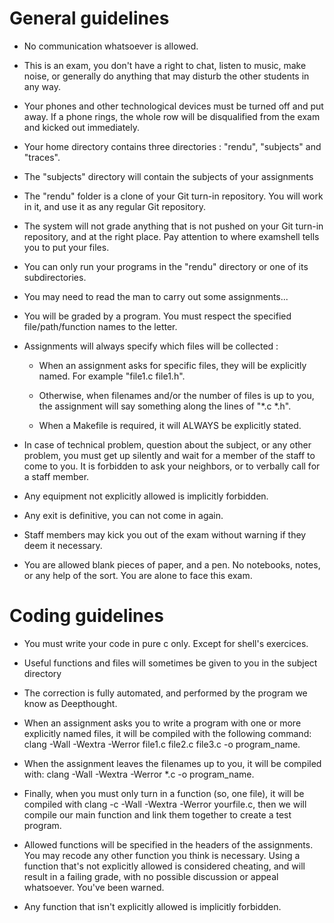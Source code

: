 # General guidelines

* No communication whatsoever is allowed.

* This is an exam, you don't have a right to chat, listen to music, make noise, or generally do anything that may disturb the other students in any way.

* Your phones and other technological devices must be turned off and put away. If a phone rings, the whole row will be disqualified from the exam and kicked out immediately.

* Your home directory contains three directories : "rendu", "subjects" and "traces".

* The "subjects" directory will contain the subjects of your assignments

* The "rendu" folder is a clone of your Git turn-in repository. You will work in it, and use it as any regular Git repository.

* The system will not grade anything that is not pushed on your Git turn-in repository, and at the right place. Pay attention to where examshell tells you to put your files.

* You can only run your programs in the "rendu" directory or one of its subdirectories.

* You may need to read the man to carry out some assignments...

* You will be graded by a program. You must respect the specified file/path/function names to the letter.

* Assignments will always specify which files will be collected :

  * When an assignment asks for specific files, they will be explicitly named. For example "file1.c file1.h".

  * Otherwise, when filenames and/or the number of files is up to you, the assignment will say something along the lines of "*.c *.h".

  * When a Makefile is required, it will ALWAYS be explicitly stated.

* In case of technical problem, question about the subject, or any other problem, you must get up silently and wait for a member of the staff to come to you. It is forbidden to ask your neighbors, or to verbally call for a staff member.

* Any equipment not explicitly allowed is implicitly forbidden.

* Any exit is definitive, you can not come in again.

* Staff members may kick you out of the exam without warning if they deem it necessary.

* You are allowed blank pieces of paper, and a pen. No notebooks, notes, or any help of the sort. You are alone to face this exam.

# Coding guidelines

* You must write your code in pure c only. Except for shell's exercices.

* Useful functions and files will sometimes be given to you in the subject directory

* The correction is fully automated, and performed by the program we know as Deepthought.

* When an assignment asks you to write a program with one or more explicitly named files, it will be compiled with the following command: clang -Wall -Wextra -Werror file1.c file2.c file3.c -o program_name.

* When the assignment leaves the filenames up to you, it will be compiled with: clang -Wall -Wextra -Werror *.c -o program_name.

* Finally, when you must only turn in a function (so, one file), it will be compiled with clang -c -Wall -Wextra -Werror yourfile.c, then we will compile our main function and link them together to create a test program.

* Allowed functions will be specified in the headers of the assignments.  You may recode any other function you think is necessary. Using a function that's not explicitly allowed is considered cheating, and will result in a failing grade, with no possible discussion or appeal whatsoever.  You've been warned.

* Any function that isn't explicitly allowed is implicitly forbidden.
